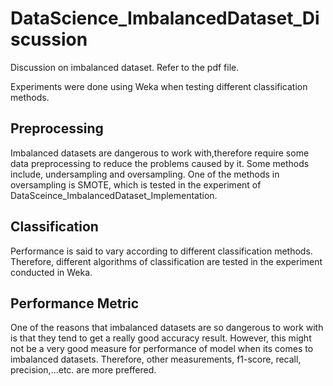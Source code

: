 # DataScience_ImbalancedDataset_Discussion
Discussion on imbalanced dataset. Refer to the pdf file.<br>

Experiments were done using Weka when testing different classification methods.

## Preprocessing
Imbalanced datasets are dangerous to work with,therefore require some data preprocessing to reduce the problems caused by it. Some methods include, undersampling and oversampling. One of the methods in oversampling is SMOTE, which is tested in the experiment of DataSceince_ImbalancedDataset_Implementation.

## Classification
Performance is said to vary according to different classification methods. Therefore, different algorithms of classification are tested in the experiment conducted in Weka.

## Performance Metric
One of the reasons that imbalanced datasets are so dangerous to work with is that they tend to get a really good accuracy result. However, this might not be a very good measure for performance of model when its comes to imbalanced datasets. Therefore, other measurements, f1-score, recall, precision,...etc. are more preffered.
